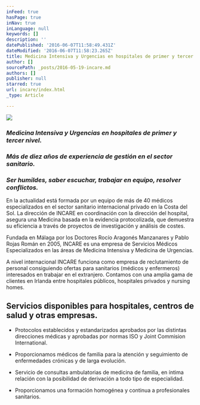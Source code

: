```yaml
---
inFeed: true
hasPage: true
inNav: true
inLanguage: null
keywords: []
description: ''
datePublished: '2016-06-07T11:58:49.431Z'
dateModified: '2016-06-07T11:58:23.265Z'
title: Medicina Intensiva y Urgencias en hospitales de primer y tercer nivel.
author: []
sourcePath: _posts/2016-05-19-incare.md
authors: []
publisher: null
starred: true
url: incare/index.html
_type: Article

---
```

![](https://s3-us-west-2.amazonaws.com/the-grid-img/p/39e1df577d26caf9010ad2df8b1d544b3fc95d83.jpg)

### _Medicina Intensiva y Urgencias en hospitales de primer y tercer nivel._

### _Más de diez años de experiencia de gestión en el sector sanitario._

### _Ser humildes, saber escuchar, trabajar en equipo, resolver conflictos._

En la actualidad está formada por un equipo de más de 40 médicos especializados en el sector sanitario internacional privado en la Costa del Sol. La dirección de INCARE en coordinación con la dirección del hospital, asegura una Medicina basada en la evidencia protocolizada, que demuestra su eficiencia a través de proyectos de investigación y análisis de costes.

Fundada en Málaga por los Doctores Rocío Aragonés Manzanares y Pablo Rojas Román en 2005, INCARE es una empresa de Servicios Médicos Especializados en las áreas de Medicina Intensiva y Medicina de Urgencias.

A nivel internacional INCARE funciona como empresa de reclutamiento de personal consiguiendo ofertas para sanitarios (médicos y enfermeros) interesados en trabajar en el extranjero. Contamos con una amplia gama de clientes en Irlanda entre hospitales públicos, hospitales privados y nursing homes.

## Servicios disponibles para hospitales, centros de salud y otras empresas.

* Protocolos establecidos y estandarizados aprobados por las distintas direcciones médicas y aprobadas por normas ISO y Joint Commision International.

* Proporcionamos médicos de familia para la atención y seguimiento de enfermedades crónicas y de larga evolución.

* Servicio de consultas ambulatorias de medicina de familia, en íntima relación con la posibilidad de derivación a todo tipo de especialidad.

* Proporcionamos una formación homogénea y continua a profesionales sanitarios.